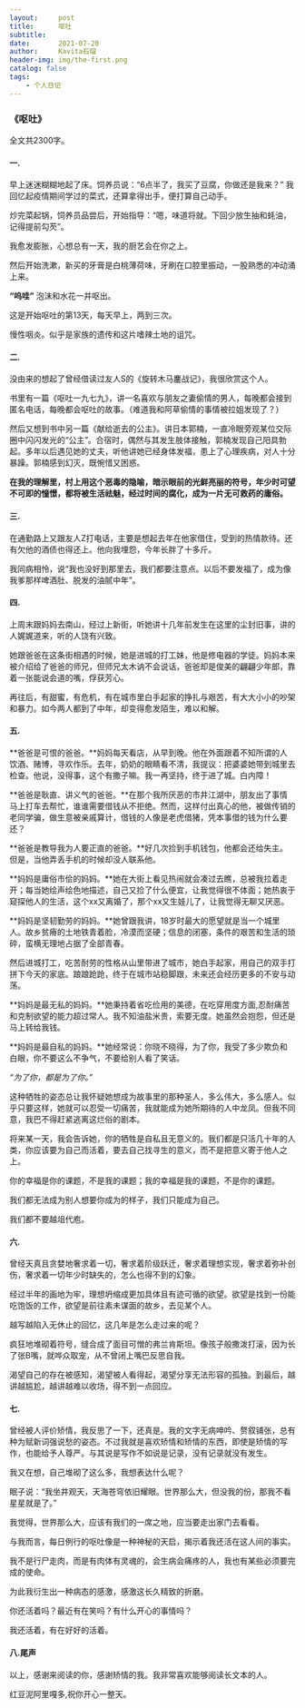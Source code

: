 ```yaml
---
layout:     post
title:      呕吐
subtitle:   
date:       2021-07-20
author:     Kavita石瑠
header-img: img/the-first.png
catalog: false
tags:
    - 个人日记
---
```




### 《呕吐》

全文共2300字。

#### 一.
早上迷迷糊糊地起了床。饲养员说：“6点半了，我买了豆腐，你做还是我来？” 我回忆起疫情期间学过的菜式，还算拿得出手，便打算自己动手。

炒完菜起锅，饲养员品尝后，开始指导：“嗯，味道将就。下回少放生抽和蚝油，记得提前勾芡”。

我愈发膨胀，心想总有一天，我的厨艺会在你之上。

然后开始洗漱，新买的牙膏是白桃薄荷味，牙刷在口腔里振动，一股熟悉的冲动涌上来。

**“呜哇”** 泡沫和水花一并呕出。

这是开始呕吐的第13天，每天早上，两到三次。

慢性咽炎。似乎是家族的遗传和这片嗜辣土地的诅咒。



#### 二.
没由来的想起了曾经借读过友人S的《旋转木马鏖战记》，我很欣赏这个人。

书里有一篇《呕吐一九七九》，讲一名喜欢与朋友之妻偷情的男人，每晚都会接到匿名电话，每晚都会呕吐的故事。（难道我和阿草偷情的事情被拉姐发现了？）

然后又想到书中另一篇《献给逝去的公主》。讲日本郭楠，一直冷眼旁观某位交际圈中闪闪发光的“公主”。合宿时，偶然与其发生肢体接触，郭楠发现自己阳具勃起。多年以后遇见她的丈夫，听他讲她已经身体发福，患上了心理疾病，对人十分暴躁。郭楠感到幻灭，既惋惜又困惑。

**在我的理解里，村上用这个恶毒的隐喻，暗示眼前的光鲜亮丽的符号，年少时可望不可即的憧憬，都将被生活祛魅，经过时间的腐化，成为一片无可救药的庸俗。**

#### 三.
在通勤路上又跟友人Z打电话，主要是想起去年在他家借住，受到的热情款待。还有欠他的酒债也得还上。他向我埋怨，今年长胖了十多斤。

我同病相怜，说“我也没好到那里去，我们都要注意点。以后不要发福了，成为像我爹那样啤酒肚、脱发的油腻中年”。



#### 四.

上周末跟妈妈去南山，经过上新街，听她讲十几年前发生在这里的尘封旧事，讲的人娓娓道来，听的人饶有兴致。

她跟爸爸在这条街相遇的时候，她是进城的打工妹，他是修电器的学徒。妈妈本来被介绍给了爸爸的师兄，但师兄太木讷不会说话，爸爸却是俊美的翩翩少年郎，靠着一张能说会道的嘴，俘获芳心。

再往后，有甜蜜，有危机，有在城市里白手起家的挣扎与艰苦，有大大小小的吵架和暴力。如今两人都到了中年，却变得愈发陌生，难以和解。

#### 五.

**爸爸是可恨的爸爸。**妈妈每天看店，从早到晚。他在外面跟着不知所谓的人饮酒、赌博，寻欢作乐。去年，奶奶的眼睛看不清，我提议：把婆婆她带到城里去检查。他说，没得事，这个有撒子嘛。我一再坚持，终于进了城。白内障！

**爸爸是耿直、讲义气的爸爸。**在那个我所厌恶的市井江湖中，朋友出了事情马上打车去帮忙，谁谁需要借钱从不拒绝。然而，这样付出真心的他，被做传销的老同学骗，做生意被亲戚算计，借钱的人像是老虎借猪，凭本事借的钱为什么要还？

**爸爸是教导我为人要正直的爸爸。**好几次捡到手机钱包，他都会还给失主。但是，当他弄丢手机的时候却没人联系他。

**妈妈是庸俗市侩的妈妈。**她在大街上看见热闹就会凑过去瞧，总被我拉着走开；每当她绘声绘色地描述，自己又捡了什么便宜，让我觉得很不体面；她热衷于窥探他人的生活，这个xx又离婚了，那个xx又生娃儿了，让我觉得无聊又厌恶。

**妈妈是坚韧勤劳的妈妈。**她曾跟我讲，18岁时最大的愿望就是当一个城里人。故乡贫瘠的土地铁青着脸，冷漠而坚硬；信息的闭塞，条件的艰苦和生活的琐碎，蛮横无理地占据了全部青春。

然后进城打工，吃苦耐劳的性格从山里带进了城市，她白手起家，用自己的双手打拼下今天的家底。踉踉跄跄，终于在城市站稳脚跟，未来还会经历更多的不安与动荡。

**妈妈是最无私的妈妈。**她秉持着省吃俭用的美德，在吃穿用度方面,忍耐痛苦和克制欲望的能力超过常人。我不知油盐米贵，索要无度。她虽然会抱怨，但还是马上转给我钱。

**妈妈是最自私的妈妈。**她经常说：你晓不晓得，为了你，我受了多少欺负和白眼，你不要这么不争气，不要给别人看了笑话。

*“为了你，都是为了你。”*

这种牺牲的姿态总让我怀疑她想成为故事里的那种圣人，多么伟大，多么感人。似乎只要这样，她就可以忍受一切痛苦，我就能成为她所期待的人中龙凤。但我不同意，我巴不得赶紧逃离这烂俗的剧本。

将来某一天，我会告诉她，你的牺牲是自私且无意义的。我们都是只活几十年的人类，你应该要为自己而活着，要去自己找寻生的意义，而不是把意义寄于他人之上。

你的幸福是你的课题，不是我的课题；我的幸福是我的课题，不是你的课题。

我们都无法成为别人想要你成为的样子，我们只能成为自己。

我们都不要越俎代庖。

#### 六.
曾经天真且贪婪地奢求着一切，奢求着阶级跃迁，奢求着理想实现，奢求着弥补创伤，奢求着一切年少时缺失的，怎么也得不到的幻象。

经过半年的画地为牢，理想坍缩成更加具体且有迹可循的欲望。欲望是找到一份能吃饱饭的工作，欲望是前往素未谋面的故乡，去见某个人。

越写越陷入无休止的回忆，这几年是怎么走过来的呢？

疯狂地堆砌着符号，缝合成了面目可憎的弗兰肯斯坦。像孩子般撒泼打滚，因为长了张B嘴，就哗众取宠，从不曾闭上嘴巴反思自我。

渴望自己的存在被感知，渴望被人看得起，渴望分享无法形容的孤独。到最后，越讲越尴尬，越讲越难以收场，得不到一点回应。

#### 七.

曾经被人评价矫情，我反思了一下，还真是。我的文字无病呻吟、赘叙铺张，总有种为赋新词强说愁的姿态。不过我就是喜欢矫情和矫情的东西，即使是矫情的写作，也能给予人尊严。与其说是写作不如说是记录，没有记录就没有发生。



我又在想，自己堆砌了这么多，我想表达什么呢？

眠子说：“我坐井观天，天海苍穹依旧耀眼。世界那么大，但没我的份，那我不看星星就是了。”

我觉得，世界那么大，应该有我们的一席之地，应当要走出家门去看看。



与我而言，每日例行的呕吐像是一种神秘的天启，揭示着我还活在这人间的事实。

我不是行尸走肉，而是有肉体有灵魂的，会生病会痛疼的人，我也有某些必须要完成的使命。

为此我衍生出一种病态的感激，感激这长久精致的折磨。



你还活着吗？最近有在笑吗？有什么开心的事情吗？

我还活着，有在好好的活着。



#### 八.尾声

以上，感谢来阅读的你，感谢矫情的我。我非常喜欢能够阅读长文本的人。

红豆泥阿里嘎多,祝你开心一整天。
